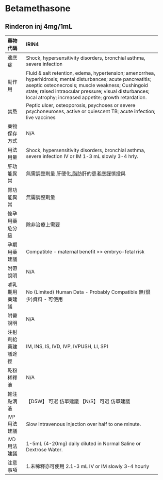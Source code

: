 # Betamethasone

## Rinderon inj 4mg/1mL

| 藥物代碼           | IRIN4                                                                                                                                                                                                                                                                               |
|:-------------------|:------------------------------------------------------------------------------------------------------------------------------------------------------------------------------------------------------------------------------------------------------------------------------------|
| 適應症             | Shock, hypersensitivity disorders, bronchial asthma, severe infection                                                                                                                                                                                                               |
| 副作用             | Fluid & salt retention, edema, hypertension; amenorrhea, hyperhidrosis; mental disturbances; acute pancreatitis; aseptic osteonecrosis; muscle weakness; Cushingoid state; raised intraocular pressure; visual disturbances; local atrophy; increased appetite; growth retardation. |
| 禁忌               | Peptic ulcer, osteoporosis, psychoses or severe psychoneuroses, active or quiescent TB; acute infection; live vaccines                                                                                                                                                              |
| 藥物保存方式       | N/A                                                                                                                                                                                                                                                                                 |
| 用法用量           | Shock, hypersensitivity disorders, bronchial asthma, severe infection IV or IM 1-3 mL slowly 3-4 hrly.                                                                                                                                                                              |
| 肝功能異常         | 無需調整劑量  肝硬化,脂肪肝的患者應謹慎投與                                                                                                                                                                                                                                         |
| 腎功能異常         | 無需調整劑量                                                                                                                                                                                                                                                                        |
| 懷孕用藥危分級     | 除非治療上需要                                                                                                                                                                                                                                                                      |
| 孕期用藥建議       | Compatible - maternal benefit >> embryo-fetal risk                                                                                                                                                                                                                                  |
| 附帶說明           | N/A                                                                                                                                                                                                                                                                                 |
| 哺乳期用藥建議     | No (Limited) Human Data - Probably Compatible 無(很少)資料 - 可使用                                                                                                                                                                                                                 |
| 附帶說明           | N/A                                                                                                                                                                                                                                                                                 |
| 注射劑給藥建議途徑 | IM, INS, IS, IVD, IVP, IVPUSH, LI, SPI                                                                                                                                                                                                                                              |
| 乾粉稀釋液         | N/A                                                                                                                                                                                                                                                                                 |
| 輸注點滴液         | 【D5W】 可選 仿單建議  【N/S】 可選 仿單建議                                                                                                                                                                                                                                        |
| IVP 用法建議       | Slow intravenous injection over half to one minute.                                                                                                                                                                                                                                 |
| IVD 用法建議       | 1-5mL (4-20mg) daily diluted in Normal Saline or Dextrose Water.                                                                                                                                                                                                                    |
| 注意事項           | 1.未稀釋亦可使用 2.1-3 mL IV or IM slowly 3-4 hourly                                                                                                                                                                                                                                |

